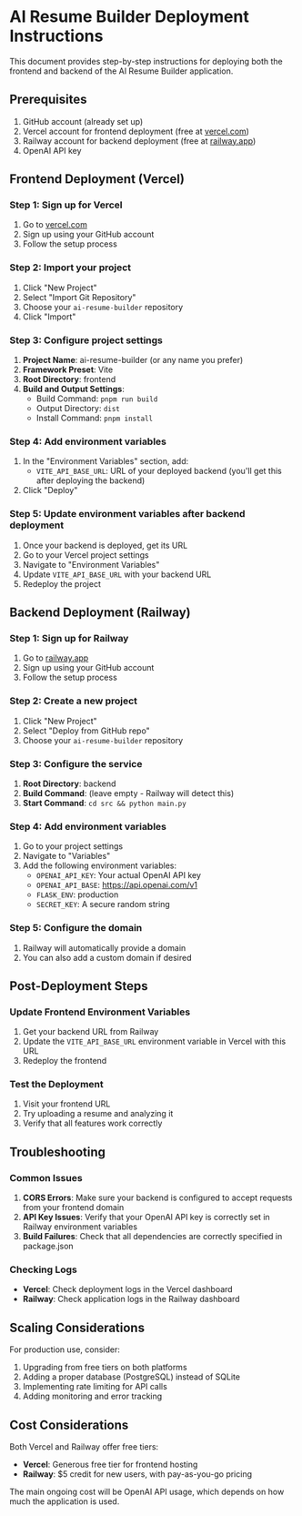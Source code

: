 # AI Resume Builder Deployment Instructions

This document provides step-by-step instructions for deploying both the frontend and backend of the AI Resume Builder application.

## Prerequisites

1. GitHub account (already set up)
2. Vercel account for frontend deployment (free at [vercel.com](https://vercel.com))
3. Railway account for backend deployment (free at [railway.app](https://railway.app))
4. OpenAI API key

## Frontend Deployment (Vercel)

### Step 1: Sign up for Vercel
1. Go to [vercel.com](https://vercel.com)
2. Sign up using your GitHub account
3. Follow the setup process

### Step 2: Import your project
1. Click "New Project"
2. Select "Import Git Repository"
3. Choose your `ai-resume-builder` repository
4. Click "Import"

### Step 3: Configure project settings
1. **Project Name**: ai-resume-builder (or any name you prefer)
2. **Framework Preset**: Vite
3. **Root Directory**: frontend
4. **Build and Output Settings**:
   - Build Command: `pnpm run build`
   - Output Directory: `dist`
   - Install Command: `pnpm install`

### Step 4: Add environment variables
1. In the "Environment Variables" section, add:
   - `VITE_API_BASE_URL`: URL of your deployed backend (you'll get this after deploying the backend)
2. Click "Deploy"

### Step 5: Update environment variables after backend deployment
1. Once your backend is deployed, get its URL
2. Go to your Vercel project settings
3. Navigate to "Environment Variables"
4. Update `VITE_API_BASE_URL` with your backend URL
5. Redeploy the project

## Backend Deployment (Railway)

### Step 1: Sign up for Railway
1. Go to [railway.app](https://railway.app)
2. Sign up using your GitHub account
3. Follow the setup process

### Step 2: Create a new project
1. Click "New Project"
2. Select "Deploy from GitHub repo"
3. Choose your `ai-resume-builder` repository

### Step 3: Configure the service
1. **Root Directory**: backend
2. **Build Command**: (leave empty - Railway will detect this)
3. **Start Command**: `cd src && python main.py`

### Step 4: Add environment variables
1. Go to your project settings
2. Navigate to "Variables"
3. Add the following environment variables:
   - `OPENAI_API_KEY`: Your actual OpenAI API key
   - `OPENAI_API_BASE`: https://api.openai.com/v1
   - `FLASK_ENV`: production
   - `SECRET_KEY`: A secure random string

### Step 5: Configure the domain
1. Railway will automatically provide a domain
2. You can also add a custom domain if desired

## Post-Deployment Steps

### Update Frontend Environment Variables
1. Get your backend URL from Railway
2. Update the `VITE_API_BASE_URL` environment variable in Vercel with this URL
3. Redeploy the frontend

### Test the Deployment
1. Visit your frontend URL
2. Try uploading a resume and analyzing it
3. Verify that all features work correctly

## Troubleshooting

### Common Issues

1. **CORS Errors**: Make sure your backend is configured to accept requests from your frontend domain
2. **API Key Issues**: Verify that your OpenAI API key is correctly set in Railway environment variables
3. **Build Failures**: Check that all dependencies are correctly specified in package.json

### Checking Logs
- **Vercel**: Check deployment logs in the Vercel dashboard
- **Railway**: Check application logs in the Railway dashboard

## Scaling Considerations

For production use, consider:
1. Upgrading from free tiers on both platforms
2. Adding a proper database (PostgreSQL) instead of SQLite
3. Implementing rate limiting for API calls
4. Adding monitoring and error tracking

## Cost Considerations

Both Vercel and Railway offer free tiers:
- **Vercel**: Generous free tier for frontend hosting
- **Railway**: $5 credit for new users, with pay-as-you-go pricing

The main ongoing cost will be OpenAI API usage, which depends on how much the application is used.